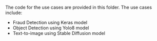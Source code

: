 The code for the use cases are provided in this folder. The use cases include: 
- Fraud Detection using Keras model
- Object Detection using Yolo8 model
- Text-to-image using Stable Diffusion model

